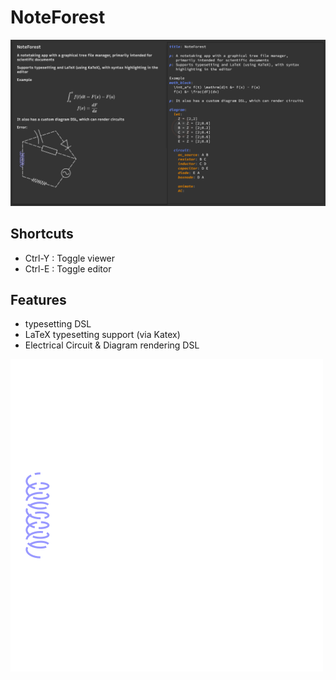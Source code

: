 # NoteForest

![](https://github.com/ankrisac/NoteForest/blob/main/doc/example.png)

## Shortcuts
- Ctrl-Y : Toggle viewer
- Ctrl-E : Toggle editor

## Features
- typesetting DSL
- LaTeX typesetting support (via Katex)
- Electrical Circuit & Diagram rendering DSL

![Animation example](https://github.com/ankrisac/NoteForest/blob/main/doc/anim-example.svg)

